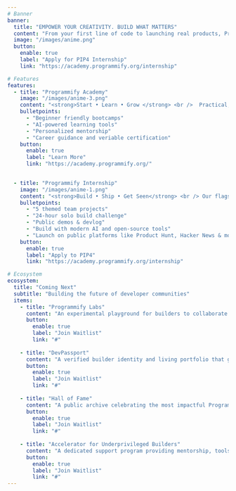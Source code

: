 ```yaml
---
# Banner
banner:
  title: "EMPOWER YOUR CREATIVITY. BUILD WHAT MATTERS"
  content: "From your first line of code to launching real products, Programmify helps you learn, build and grow with the world"
  image: "/images/anime.png"
  button:
    enable: true
    label: "Apply for PIP4 Internship"
    link: "https://academy.programmify.org/internship"

# Features
features:
  - title: "Programmify Academy"
    image: "/images/anime-3.png"
    content: "<strong>Start • Learn • Grow </strong> <br />  Practical, mentor-led training for aspiring developers, designers and product thinkers. Hands-on, flexible, community-driven."
    bulletpoints:
      - "Beginner friendly bootcamps"
      - "AI-powered learning tools"
      - "Personalized mentorship"
      - "Career guidance and veriable certification"
    button:
      enable: true
      label: "Learn More"
      link: "https://academy.programmify.org/"
      

  - title: "Programmify Internship"
    image: "/images/anime-1.png"
    content: "<strong>Build • Ship • Get Seen</strong> <br /> Our flagship 60-day Builder Lab. You'll work in squads, build real products using AI and open-source tools, write devlogs and pitch your work in public."
    bulletpoints:
      - "5 themed team projects"
      - "24-hour solo build challenge"
      - "Public demos & devlog"
      - "Build with modern AI and open-source tools"
      - "Launch on public platforms like Product Hunt, Hacker News & more"
    button:
      enable: true
      label: "Apply to PIP4"
      link: "https://academy.programmify.org/internship"

# Ecosystem
ecosystem:
  title: "Coming Next"
  subtitle: "Building the future of developer communities"
  items:
    - title: "Programmify Labs"
      content: "An experimental playground for builders to collaborate on open-source and AI-powered ideas that solve real problems."
      button:
        enable: true
        label: "Join Waitlist"
        link: "#"
        
    - title: "DevPassport"
      content: "A verified builder identity and living portfolio that gives you credibility, visibility and access to global opportunities."
      button:
        enable: true
        label: "Join Waitlist"
        link: "#"
        
    - title: "Hall of Fame"
      content: "A public archive celebrating the most impactful Programmify builders and projects forever."
      button:
        enable: true
        label: "Join Waitlist"
        link: "#"
        
    - title: "Accelerator for Underprivileged Builders"
      content: "A dedicated support program providing mentorship, tools and opportunities for talented builders from underserved backgrounds."
      button:
        enable: true
        label: "Join Waitlist"
        link: "#"
---
```

